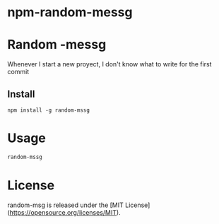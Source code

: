 # npm-random-messg

# Random -messg

Whenever I start a new proyect, I don't know what to write for the first commit

## Install

```npm
npm install -g random-mssg
```
# Usage 

```bash
random-mssg
```

# License
random-msg is released under the [MIT License] (https://opensource.org/licenses/MIT).